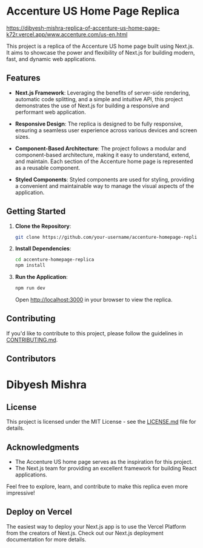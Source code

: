 # Accenture US Home Page Replica

https://dibyesh-mishra-replica-of-accenture-us-home-page-k72r.vercel.app/www.accenture.com/us-en.html



This project is a replica of the Accenture US home page built using Next.js. It aims to showcase the power and flexibility of Next.js for building modern, fast, and dynamic web applications.

## Features

- **Next.js Framework**: Leveraging the benefits of server-side rendering, automatic code splitting, and a simple and intuitive API, this project demonstrates the use of Next.js for building a responsive and performant web application.

- **Responsive Design**: The replica is designed to be fully responsive, ensuring a seamless user experience across various devices and screen sizes.

- **Component-Based Architecture**: The project follows a modular and component-based architecture, making it easy to understand, extend, and maintain. Each section of the Accenture home page is represented as a reusable component.

- **Styled Components**: Styled components are used for styling, providing a convenient and maintainable way to manage the visual aspects of the application.

## Getting Started

1. **Clone the Repository**:

   ```bash
   git clone https://github.com/your-username/accenture-homepage-replica.git
   ```

2. **Install Dependencies**:

   ```bash
   cd accenture-homepage-replica
   npm install
   ```

3. **Run the Application**:

   ```bash
   npm run dev
   ```

   Open [http://localhost:3000](http://localhost:3000) in your browser to view the replica.

## Contributing

If you'd like to contribute to this project, please follow the guidelines in [CONTRIBUTING.md](CONTRIBUTING.md).

## Contributors
  # Dibyesh Mishra

## License

This project is licensed under the MIT License - see the [LICENSE.md](LICENSE.md) file for details.

## Acknowledgments

- The Accenture US home page serves as the inspiration for this project.
- The Next.js team for providing an excellent framework for building React applications.

Feel free to explore, learn, and contribute to make this replica even more impressive!

## Deploy on Vercel
The easiest way to deploy your Next.js app is to use the Vercel Platform from the creators of Next.js.
Check out our Next.js deployment documentation for more details.
